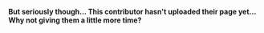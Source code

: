 **But seriously though... This contributor hasn't uploaded their page yet... Why not giving them a little more time?**
